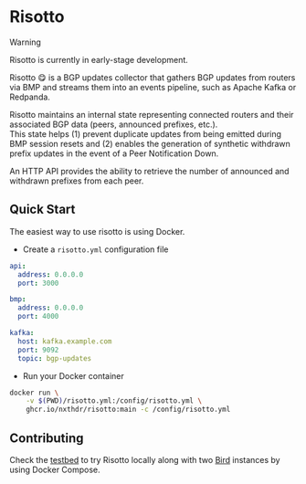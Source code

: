 # Risotto 

> [!WARNING]
> Risotto is currently in early-stage development.

Risotto 😋 is a BGP updates collector that gathers BGP updates from routers via BMP and streams them into an events pipeline, such as Apache Kafka or Redpanda.

Risotto maintains an internal state representing connected routers and their associated BGP data (peers, announced prefixes, etc.).  
This state helps (1) prevent duplicate updates from being emitted during BMP session resets and (2) enables the generation of synthetic withdrawn prefix updates in the event of a Peer Notification Down.  

An HTTP API provides the ability to retrieve the number of announced and withdrawn prefixes from each peer.

## Quick Start

The easiest way to use risotto is using Docker.

* Create a `risotto.yml` configuration file

```yml
api:
  address: 0.0.0.0
  port: 3000

bmp:
  address: 0.0.0.0
  port: 4000

kafka:
  host: kafka.example.com
  port: 9092
  topic: bgp-updates
```

* Run your Docker container

```bash
docker run \
    -v $(PWD)/risotto.yml:/config/risotto.yml \
    ghcr.io/nxthdr/risotto:main -c /config/risotto.yml
```

## Contributing

Check the [testbed](./testbed/) to try Risotto locally along with two [Bird](https://bird.network.cz/) instances by using Docker Compose.